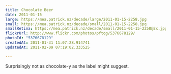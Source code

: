 ```yaml
---
title: Chocolate Beer
date: 2011-01-15
large: https://mea.patrick.nz/decade/large/2011-01-15-2258.jpg
small: https://mea.patrick.nz/decade/small/2011-01-15-2258.jpg
smallRetina: https://mea.patrick.nz/decade/small/2011-01-15-2258@2x.jpg
flickrUrl: http://www.flickr.com/photos/pftqg/5376678129/
photoId: "5376678129"
createdAt: 2011-01-31 11:07:28.914741
updatedAt: 2011-02-09 07:19:02.333525

---
```

Surprisingly not as chocolate-y as the label might suggest.
